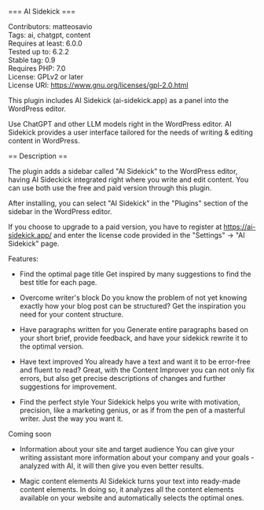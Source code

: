 === AI Sidekick ===

Contributors: matteosavio  
Tags: ai, chatgpt, content  
Requires at least: 6.0.0  
Tested up to: 6.2.2  
Stable tag: 0.9  
Requires PHP: 7.0  
License: GPLv2 or later  
License URI: https://www.gnu.org/licenses/gpl-2.0.html  

This plugin includes AI Sidekick (ai-sidekick.app) as a panel into the WordPress editor.

Use ChatGPT and other LLM models right in the WordPress editor. AI Sidekick provides a user interface tailored for the needs of writing & editing content in WordPress.

== Description ==

The plugin adds a sidebar called "AI Sidekick" to the WordPress editor, having AI Sideckick integrated right where you write and edit content. You can use both use the free and paid version through this plugin.

After installing, you can select "AI Sidekick" in the "Plugins" section of the sidebar in the WordPress editor.

If you choose to upgrade to a paid version, you have to register at https://ai-sidekick.app/ and enter the license code provided in the "Settings" -> "AI Sidekick" page.

Features:

-   Find the optimal page title
    Get inspired by many suggestions to find the best title for each page.

-   Overcome writer's block
    Do you know the problem of not yet knowing exactly how your blog post can be structured?
    Get the inspiration you need for your content structure.

-   Have paragraphs written for you
    Generate entire paragraphs based on your short brief, provide feedback, and have your sidekick rewrite it to the optimal version.

-   Have text improved
    You already have a text and want it to be error-free and fluent to read? Great, with the Content Improver you can not only fix errors, but also get precise descriptions of changes and further suggestions for improvement.

*   Find the perfect style
    Your Sidekick helps you write with motivation, precision, like a marketing genius, or as if from the pen of a masterful writer. Just the way you want it.

Coming soon

-   Information about your site and target audience
    You can give your writing assistant more information about your company and your goals - analyzed with AI, it will then give you even better results.

-   Magic content elements
    AI Sidekick turns your text into ready-made content elements. In doing so, it analyzes all the content elements available on your website and automatically selects the optimal ones.
